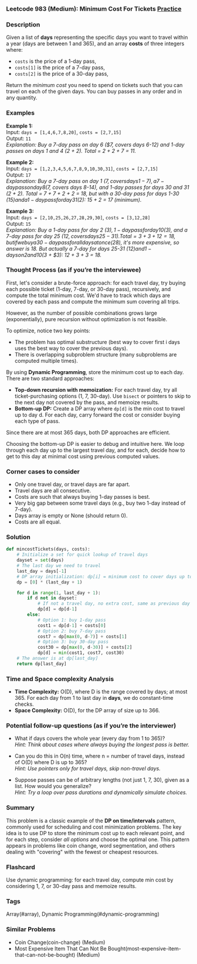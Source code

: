 ### Leetcode 983 (Medium): Minimum Cost For Tickets [Practice](https://leetcode.com/problems/minimum-cost-for-tickets)

### Description  
Given a list of **days** representing the specific days you want to travel within a year (days are between 1 and 365), and an array **costs** of three integers where:
- `costs` is the price of a 1-day pass,
- `costs[1]` is the price of a 7-day pass,
- `costs[2]` is the price of a 30-day pass,

Return the *minimum cost* you need to spend on tickets such that you can travel on each of the given days. You can buy passes in any order and in any quantity.

### Examples  

**Example 1:**  
Input: `days = [1,4,6,7,8,20]`, `costs = [2,7,15]`  
Output: `11`  
*Explanation: Buy a 7-day pass on day 6 ($7, covers days 6-12) and 1-day passes on days 1 and 4 (2 + 2). Total = 2 + 2 + 7 = 11.*

**Example 2:**  
Input: `days = [1,2,3,4,5,6,7,8,9,10,30,31]`, `costs = [2,7,15]`  
Output: `17`  
*Explanation: Buy a 7-day pass on day 1 ($7, covers days 1-7), a 7-day pass on day 8 ($7, covers days 8-14), and 1-day passes for days 30 and 31 (2 + 2). Total = 7 + 7 + 2 + 2 = 18, but with a 30-day pass for days 1-30 ($15) and a 1-day pass for day 31 ($2): 15 + 2 = 17 (minimum).*

**Example 3:**  
Input: `days = [2,10,25,26,27,28,29,30]`, `costs = [3,12,28]`  
Output: `15`  
*Explanation: Buy a 1-day pass for day 2 ($3), 1-day pass for day 10 ($3), and a 7-day pass for day 25 ($12, covers days 25-31). Total = 3 + 3 + 12 = 18, but if we buy a 30-day pass for all days at once ($28), it's more expensive, so answer is 18. But actually a 7-day for days 25-31 ($12) and 1-days on 2 and 10 ($3 + $3): 12 + 3 + 3 = 18.*

### Thought Process (as if you’re the interviewee)  
First, let's consider a brute-force approach: for each travel day, try buying each possible ticket (1-day, 7-day, or 30-day pass), recursively, and compute the total minimum cost. We'd have to track which days are covered by each pass and compute the minimum sum covering all trips.

However, as the number of possible combinations grows large (exponentially), pure recursion without optimization is not feasible.

To optimize, notice two key points:
- The problem has optimal substructure (best way to cover first i days uses the best way to cover the previous days).
- There is overlapping subproblem structure (many subproblems are computed multiple times).

By using **Dynamic Programming**, store the minimum cost up to each day. There are two standard approaches:
- **Top-down recursion with memoization:** For each travel day, try all ticket-purchasing options (1, 7, 30-day). Use `bisect` or pointers to skip to the next day not covered by the pass, and memoize results.
- **Bottom-up DP:** Create a DP array where `dp[d]` is the min cost to travel up to day d. For each day, carry forward the cost or consider buying each type of pass.

Since there are at most 365 days, both DP approaches are efficient.

Choosing the bottom-up DP is easier to debug and intuitive here. We loop through each day up to the largest travel day, and for each, decide how to get to this day at minimal cost using previous computed values.

### Corner cases to consider  
- Only one travel day, or travel days are far apart.
- Travel days are all consecutive.
- Costs are such that always buying 1-day passes is best.
- Very big gap between some travel days (e.g., buy two 1-day instead of 7-day).
- Days array is empty or None (should return 0).
- Costs are all equal.

### Solution

```python
def mincostTickets(days, costs):
    # Initialize a set for quick lookup of travel days
    dayset = set(days)
    # The last day we need to travel
    last_day = days[-1]
    # DP array initialization: dp[i] = minimum cost to cover days up to day i
    dp = [0] * (last_day + 1)

    for d in range(1, last_day + 1):
        if d not in dayset:
            # If not a travel day, no extra cost, same as previous day
            dp[d] = dp[d-1]
        else:
            # Option 1: buy 1-day pass
            cost1 = dp[d-1] + costs[0]
            # Option 2: buy 7-day pass
            cost7 = dp[max(0, d-7)] + costs[1]
            # Option 3: buy 30-day pass
            cost30 = dp[max(0, d-30)] + costs[2]
            dp[d] = min(cost1, cost7, cost30)
    # The answer is at dp[last_day]
    return dp[last_day]
```

### Time and Space complexity Analysis  

- **Time Complexity:** O(D), where D is the range covered by days; at most 365. For each day from 1 to last day in **days**, we do constant-time checks.
- **Space Complexity:** O(D), for the DP array of size up to 366.

### Potential follow-up questions (as if you’re the interviewer)  

- What if days covers the whole year (every day from 1 to 365)?  
  *Hint: Think about cases where always buying the longest pass is better.*

- Can you do this in O(n) time, where n = number of travel days, instead of O(D) where D is up to 365?  
  *Hint: Use pointers only for travel days, skip non-travel days.*

- Suppose passes can be of arbitrary lengths (not just 1, 7, 30), given as a list. How would you generalize?  
  *Hint: Try a loop over pass durations and dynamically simulate choices.*

### Summary
This problem is a classic example of the **DP on time/intervals** pattern, commonly used for scheduling and cost minimization problems. The key idea is to use DP to store the minimum cost up to each relevant point, and for each step, consider *all options* and choose the optimal one. This pattern appears in problems like coin change, word segmentation, and others dealing with "covering" with the fewest or cheapest resources.


### Flashcard
Use dynamic programming: for each travel day, compute min cost by considering 1, 7, or 30-day pass and memoize results.

### Tags
Array(#array), Dynamic Programming(#dynamic-programming)

### Similar Problems
- Coin Change(coin-change) (Medium)
- Most Expensive Item That Can Not Be Bought(most-expensive-item-that-can-not-be-bought) (Medium)
